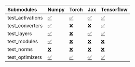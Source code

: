 | Submodules       | Numpy                                                                                                                           | Torch                                                                                                                           | Jax                                                                                                                             | Tensorflow                                                                                                                      |
|:-----------------|:--------------------------------------------------------------------------------------------------------------------------------|:--------------------------------------------------------------------------------------------------------------------------------|:--------------------------------------------------------------------------------------------------------------------------------|:--------------------------------------------------------------------------------------------------------------------------------|
| test_activations | <a href="https://github.com/unifyai/ivy/runs/7871893186?check_suite_focus=true" rel="noopener noreferrer" target="_blank">✅</a> | <a href="https://github.com/unifyai/ivy/runs/7871893749?check_suite_focus=true" rel="noopener noreferrer" target="_blank">✅</a> | <a href="https://github.com/unifyai/ivy/runs/7871894311?check_suite_focus=true" rel="noopener noreferrer" target="_blank">✅</a> | <a href="https://github.com/unifyai/ivy/runs/7871894854?check_suite_focus=true" rel="noopener noreferrer" target="_blank">✅</a> |
| test_converters  | <a href="https://github.com/unifyai/ivy/runs/7871893271?check_suite_focus=true" rel="noopener noreferrer" target="_blank">✅</a> | <a href="https://github.com/unifyai/ivy/runs/7871893841?check_suite_focus=true" rel="noopener noreferrer" target="_blank">❌</a> | <a href="https://github.com/unifyai/ivy/runs/7871894408?check_suite_focus=true" rel="noopener noreferrer" target="_blank">❌</a> | <a href="https://github.com/unifyai/ivy/runs/7871894934?check_suite_focus=true" rel="noopener noreferrer" target="_blank">✅</a> |
| test_layers      | <a href="https://github.com/unifyai/ivy/runs/7871893363?check_suite_focus=true" rel="noopener noreferrer" target="_blank">✅</a> | <a href="https://github.com/unifyai/ivy/runs/7871893946?check_suite_focus=true" rel="noopener noreferrer" target="_blank">❌</a> | <a href="https://github.com/unifyai/ivy/runs/7871894496?check_suite_focus=true" rel="noopener noreferrer" target="_blank">✅</a> | <a href="https://github.com/unifyai/ivy/runs/7871895027?check_suite_focus=true" rel="noopener noreferrer" target="_blank">✅</a> |
| test_modules     | <a href="https://github.com/unifyai/ivy/runs/7871893437?check_suite_focus=true" rel="noopener noreferrer" target="_blank">✅</a> | <a href="https://github.com/unifyai/ivy/runs/7871894039?check_suite_focus=true" rel="noopener noreferrer" target="_blank">❌</a> | <a href="https://github.com/unifyai/ivy/runs/7871894579?check_suite_focus=true" rel="noopener noreferrer" target="_blank">❌</a> | <a href="https://github.com/unifyai/ivy/runs/7871895089?check_suite_focus=true" rel="noopener noreferrer" target="_blank">❌</a> |
| test_norms       | <a href="https://github.com/unifyai/ivy/runs/7871893552?check_suite_focus=true" rel="noopener noreferrer" target="_blank">❌</a> | <a href="https://github.com/unifyai/ivy/runs/7871894147?check_suite_focus=true" rel="noopener noreferrer" target="_blank">❌</a> | <a href="https://github.com/unifyai/ivy/runs/7871894669?check_suite_focus=true" rel="noopener noreferrer" target="_blank">❌</a> | <a href="https://github.com/unifyai/ivy/runs/7871895150?check_suite_focus=true" rel="noopener noreferrer" target="_blank">❌</a> |
| test_optimizers  | <a href="https://github.com/unifyai/ivy/runs/7871893659?check_suite_focus=true" rel="noopener noreferrer" target="_blank">✅</a> | <a href="https://github.com/unifyai/ivy/runs/7871894234?check_suite_focus=true" rel="noopener noreferrer" target="_blank">✅</a> | <a href="https://github.com/unifyai/ivy/runs/7871894783?check_suite_focus=true" rel="noopener noreferrer" target="_blank">✅</a> | <a href="https://github.com/unifyai/ivy/runs/7871895222?check_suite_focus=true" rel="noopener noreferrer" target="_blank">✅</a> |